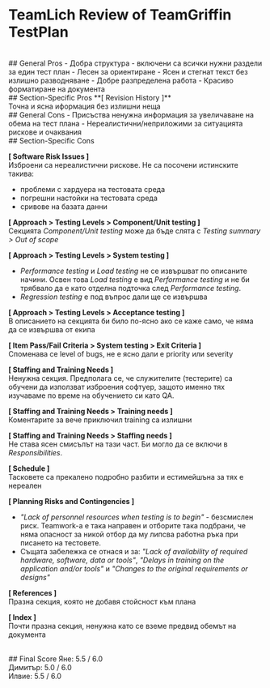﻿# TeamLich Review of TeamGriffin TestPlan

<br>
## General Pros
- Добра структура - включени са всички нужни раздели за един тест план
- Лесен за ориентиране
- Ясен и стегнат текст без излишно разводняване
- Добре разпределена работа
- Красиво форматиране на документа

<br>
## Section-Specific Pros
**[ Revision History ]**
<br>Точна и ясна иформация без излишни неща

<br>
## General Cons
- Присъства ненужна информация за увеличаване на обема на тест плана
- Нереалистични/неприложими за ситуацията рискове и очаквания

<br>
## Section-Specific Cons

**[ Software Risk Issues ]**
<br>Изброени са нереалистични рискове. Не са посочени истинските такива:
- проблеми с хардуера на тестовата среда
- погрешни настойки на тестовата среда
- сривове на базата данни

**[ Approach > Testing Levels > Component/Unit testing ]**
<br>Секцията *Component/Unit testing* може да бъде слята с *Testing summary > Out of scope*

**[ Approach > Testing Levels > System testing ]**
- *Performance testing* и *Load testing* не се извършват по описаните начини. Освен това *Load testing* е вид *Performance testing* и не би трябвало да е като отделна подточка след *Performance testing*.
- *Regression testing* е под въпрос дали ще се извършва

**[ Approach > Testing Levels > Acceptance testing ]**
<br>В описанието на секцията би било по-ясно ако се каже само, че няма да се извършва от екипа

**[ Item Pass/Fail Criteria > System testing > Exit Criteria ]**
<br>Споменава се level of bugs, не е ясно дали е priority или severity

**[ Staffing and Training Needs ]**
<br>Ненужна секция. Предполага се, че служителите (тестерите) са обучени да използват изброения софтуер, защото именно тях изучаваме по време на обучението си като QA.

**[ Staffing and Training Needs > Training needs ]**
<br>Коментарите за вече приключил training са излишни

**[ Staffing and Training Needs > Staffing needs ]**
<br>Не става ясен смисълът на тази част. Би могло да се включи в *Responsibilities*.

**[ Schedule ]**
<br>Тасковете са прекалено подробно разбити и естимейшъна за тях е нереален

**[ Planning Risks and Contingencies ]**
- *"Lack of personnel resources when testing is to begin"* - безсмислен риск. Teamwork-a e така направен и отборите така подбрани, че няма опасност за никой отбор да му липсва работна ръка при писането на тестовете.
- Същата забележка се отнася и за: *"Lack of availability of required hardware, software, data or tools"*, *"Delays in training on the application and/or tools"* и *"Changes to the original requirements or designs"*

**[ References ]**
<br>Празна секция, която не добавя стойсност към плана

**[ Index ]**
<br>Почти празна секция, ненужна като се вземе предвид обемът на документа

<br>
## Final Score
Яне: 5.5 / 6.0
<br>Димитър: 5.0 / 6.0
<br>Илвие: 5.5 / 6.0
